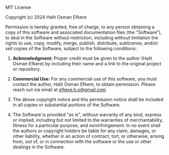 MIT License

Copyright (c) 2024 Halit Osman Efkere

Permission is hereby granted, free of charge, to any person obtaining a copy of this software and associated documentation files (the "Software"), to deal in the Software without restriction, including without limitation the rights to use, copy, modify, merge, publish, distribute, sublicense, and/or sell copies of the Software, subject to the following conditions:

1. **Acknowledgment:** Proper credit must be given to the author (Halit Osman Efkere) by including their name and a link to the original project or repository.

2. **Commercial Use:** For any commercial use of this software, you must contact the author, Halit Osman Efkere, to obtain permission. Please reach out via email at
efkere.h.o@gmail.com

3. The above copyright notice and this permission notice shall be included in all copies or substantial portions of the Software.

4. The Software is provided "as is", without warranty of any kind, express or implied, including but not limited to the warranties of merchantability, fitness for a particular purpose, and noninfringement. In no event shall the authors or copyright holders be liable for any claim, damages, or other liability, whether in an action of contract, tort, or otherwise, arising from, out of, or in connection with the software or the use or other dealings in the Software.
